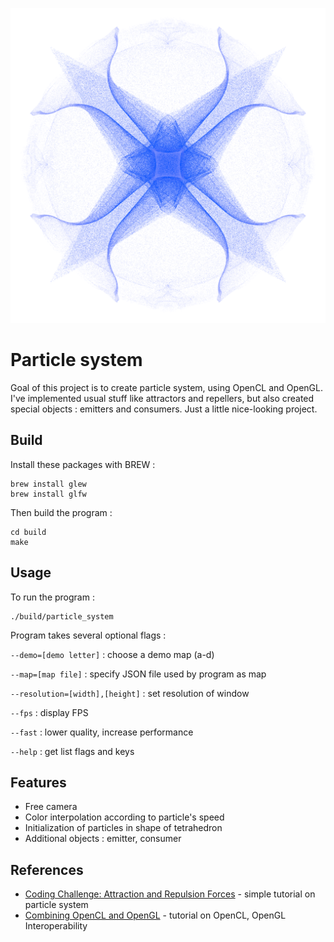 ![](wallpaper.png)

# Particle system

Goal of this project is to create particle system, using OpenCL and OpenGL.
I've implemented usual stuff like attractors and repellers,
but also created special objects : emitters and consumers.
Just a little nice-looking project. 

## Build

Install these packages with BREW :
```
brew install glew
brew install glfw
```
Then build the program :
```
cd build
make
```

## Usage

To run the program :
```
./build/particle_system
```
Program takes several optional flags :

```--demo=[demo letter]``` : choose a demo map (a-d)

```--map=[map file]``` : specify JSON file used by program as map

```--resolution=[width],[height]``` : set resolution of window

```--fps``` : display FPS

```--fast``` : lower quality, increase performance

```--help``` : get list flags and keys

## Features

* Free camera 
* Color interpolation according to particle's speed
* Initialization of particles in shape of tetrahedron
* Additional objects : emitter, consumer

## References

* [Coding Challenge: Attraction and Repulsion Forces](https://www.youtube.com/watch?v=OAcXnzRNiCY) - simple tutorial on particle system
* [Combining OpenCL and OpenGL](https://livebook.manning.com/book/opencl-in-action/chapter-15/146) - tutorial on OpenCL, OpenGL Interoperability 
